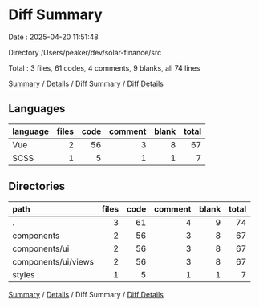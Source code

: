 # Diff Summary

Date : 2025-04-20 11:51:48

Directory /Users/peaker/dev/solar-finance/src

Total : 3 files,  61 codes, 4 comments, 9 blanks, all 74 lines

[Summary](results.md) / [Details](details.md) / Diff Summary / [Diff Details](diff-details.md)

## Languages
| language | files | code | comment | blank | total |
| :--- | ---: | ---: | ---: | ---: | ---: |
| Vue | 2 | 56 | 3 | 8 | 67 |
| SCSS | 1 | 5 | 1 | 1 | 7 |

## Directories
| path | files | code | comment | blank | total |
| :--- | ---: | ---: | ---: | ---: | ---: |
| . | 3 | 61 | 4 | 9 | 74 |
| components | 2 | 56 | 3 | 8 | 67 |
| components/ui | 2 | 56 | 3 | 8 | 67 |
| components/ui/views | 2 | 56 | 3 | 8 | 67 |
| styles | 1 | 5 | 1 | 1 | 7 |

[Summary](results.md) / [Details](details.md) / Diff Summary / [Diff Details](diff-details.md)